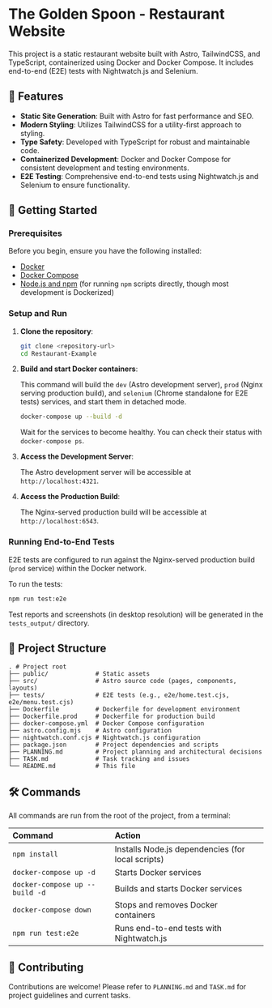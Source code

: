 # The Golden Spoon - Restaurant Website

This project is a static restaurant website built with Astro, TailwindCSS, and TypeScript, containerized using Docker and Docker Compose. It includes end-to-end (E2E) tests with Nightwatch.js and Selenium.

## 🌟 Features

-   **Static Site Generation**: Built with Astro for fast performance and SEO.
-   **Modern Styling**: Utilizes TailwindCSS for a utility-first approach to styling.
-   **Type Safety**: Developed with TypeScript for robust and maintainable code.
-   **Containerized Development**: Docker and Docker Compose for consistent development and testing environments.
-   **E2E Testing**: Comprehensive end-to-end tests using Nightwatch.js and Selenium to ensure functionality.

## 🚀 Getting Started

### Prerequisites

Before you begin, ensure you have the following installed:

-   [Docker](https://www.docker.com/get-started)
-   [Docker Compose](https://docs.docker.com/compose/install/)
-   [Node.js and npm](https://nodejs.org/en/download/) (for running `npm` scripts directly, though most development is Dockerized)

### Setup and Run

1.  **Clone the repository**:

    ```bash
    git clone <repository-url>
    cd Restaurant-Example
    ```

2.  **Build and start Docker containers**:

    This command will build the `dev` (Astro development server), `prod` (Nginx serving production build), and `selenium` (Chrome standalone for E2E tests) services, and start them in detached mode.

    ```bash
    docker-compose up --build -d
    ```

    Wait for the services to become healthy. You can check their status with `docker-compose ps`.

3.  **Access the Development Server**:

    The Astro development server will be accessible at `http://localhost:4321`.

4.  **Access the Production Build**:

    The Nginx-served production build will be accessible at `http://localhost:6543`.

### Running End-to-End Tests

E2E tests are configured to run against the Nginx-served production build (`prod` service) within the Docker network.

To run the tests:

```bash
npm run test:e2e
```

Test reports and screenshots (in desktop resolution) will be generated in the `tests_output/` directory.

## 📂 Project Structure

```
. # Project root
├── public/             # Static assets
├── src/                # Astro source code (pages, components, layouts)
├── tests/              # E2E tests (e.g., e2e/home.test.cjs, e2e/menu.test.cjs)
├── Dockerfile          # Dockerfile for development environment
├── Dockerfile.prod     # Dockerfile for production build
├── docker-compose.yml  # Docker Compose configuration
├── astro.config.mjs    # Astro configuration
├── nightwatch.conf.cjs # Nightwatch.js configuration
├── package.json        # Project dependencies and scripts
├── PLANNING.md         # Project planning and architectural decisions
├── TASK.md             # Task tracking and issues
└── README.md           # This file
```

## 🛠️ Commands

All commands are run from the root of the project, from a terminal:

| Command                   | Action                                           |
| :------------------------ | :----------------------------------------------- |
| `npm install`             | Installs Node.js dependencies (for local scripts)|
| `docker-compose up -d`    | Starts Docker services                           |
| `docker-compose up --build -d` | Builds and starts Docker services             |
| `docker-compose down`     | Stops and removes Docker containers              |
| `npm run test:e2e`        | Runs end-to-end tests with Nightwatch.js         |

## 🤝 Contributing

Contributions are welcome! Please refer to `PLANNING.md` and `TASK.md` for project guidelines and current tasks.
